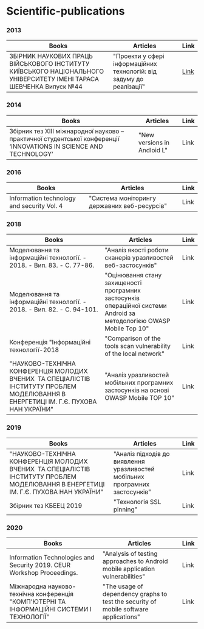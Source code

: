 # Scientific-publications

### 2013 
Books|Articles|Link
-----|--------|------
ЗБІРНИК НАУКОВИХ ПРАЦЬ ВІЙСЬКОВОГО ІНСТИТУТУ КИЇВСЬКОГО НАЦІОНАЛЬНОГО УНІВЕРСИТЕТУ ІМЕНІ ТАРАСА ШЕВЧЕНКА Випуск №44 | "Проекти у сфері інформаційних технологій: від задуму до реалізації" |[Link](https://github.com/Medwed1993/Scientific-publications/blob/main/Збірник%20наукових%20праць%20ВІ%20ім.%20Т.Г.%20Шевченка.pdf)

### 2014
Books|Articles|Link
-----|--------|------
Збірник тез XIІІ міжнародної науково – практичної студентської конференції ‘INNOVATIONS IN SCIENCE AND TECHNOLOGY’| "New versions in Andloid L"| Link

### 2016
Books|Articles|Link
-----|--------|------
Information technology and security Vol. 4 | "Система моніторингу державних веб-ресурсів" | Link

### 2018
Books|Articles|Link
-----|--------|------
Моделювання та інформаційні технології. - 2018. - Вип. 83. - С. 77-86. | "Аналіз якості роботи сканерів уразливостей веб-застосунків" |Link
Моделювання та інформаційні технології. - 2018. - Вип. 82. - С. 94-101. | "Оцінювання стану захищеності програмних застосунків операційної системи Android за методологією OWASP Mobile Top 10" | Link
Конференція "Інформаційні технології-2018 | "Comparison of the tools scan vulnerability of the local network" | Link
"НАУКОВО-ТЕХНІЧНА КОНФЕРЕНЦІЯ МОЛОДИХ ВЧЕНИХ  ТА СПЕЦІАЛІСТІВ ІНСТИТУТУ ПРОБЛЕМ МОДЕЛЮВАННЯ В ЕНЕРГЕТИЦІ ІМ. Г.Є. ПУХОВА НАН УКРАЇНИ"| "Аналіз уразливостей мобільних програмних застосунків на основі OWASP Mobile TOP 10"|Link

### 2019
Books|Articles|Link
-----|--------|------
"НАУКОВО-ТЕХНІЧНА КОНФЕРЕНЦІЯ МОЛОДИХ ВЧЕНИХ  ТА СПЕЦІАЛІСТІВ ІНСТИТУТУ ПРОБЛЕМ МОДЕЛЮВАННЯ В ЕНЕРГЕТИЦІ  ІМ. Г.Є. ПУХОВА НАН УКРАЇНИ"|"Аналіз підходів до виявлення уразливостей мобільних програмних застосунків"|Link
Збірник тез КБЕЕЦ 2019|"Технологія SSL pinning"|Link

### 2020
Books|Articles|Link
-----|--------|------
Information Technologies and Security 2019. CEUR Workshop Proceedings.|"Analysis of testing approaches to Android mobile application vulnerabilities"|Link
Міжнародна науково-технічна конференція "КОМП'ЮТЕРНІ ТА ІНФОРМАЦІЙНІ СИСТЕМИ І ТЕХНОЛОГІЇ"|"The usage of dependency graphs to test the security of mobile software applications"|Link


